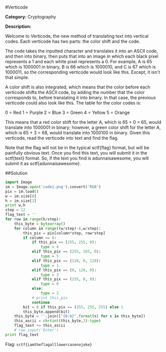 #Verticode

**Category:** Cryptography

**Description:**

Welcome to Verticode, the new method of translating text into vertical codes.
Each verticode has two parts: the color shift and the code.

The code takes the inputted character and translates it into an ASCII code, and then into binary, then puts that into an image in which each black pixel represents a 1 and each white pixel represents a 0.
For example, A is 65 which is 1000001 in binary, B is 66 which is 1000010, and C is 67 which is 1000011, so the corresponding verticode would look like this.
Except, it isn't that simple.

A color shift is also integrated, which means that the color before each verticode shifts the ASCII code, by adding the number that the color corresponds to, before translating it into binary. In that case, the previous verticode could also look like this.
The table for the color codes is:

0 = Red 1 = Purple 2 = Blue 3 = Green 4 = Yellow 5 = Orange

This means that a red color shift for the letter A, which is 65 + 0 = 65, would translate into 1000001 in binary; however, a green color shift for the letter A, which is 65 + 3 = 68, would translate into 1000100 in binary.
Given this verticode, read the verticode into text and find the flag.

Note that the flag will not be in the typical sctf{flag} format, but will be painfully obvious text. Once you find this text, you will submit it in the sctf{text} format. So, if the text you find is adunnaisawesome, you will submit it as sctf{adunnaisawesome}.

##Solution

```python
import Image
im = Image.open('code1.png').convert('RGB')
pix = im.load()
w = im.size[0]
h = im.size[1]
print w,h
step = 12
flag_text = ''
for row in range(h/step):
    this_byte = bytearray()
    for column in range((w/step)-8,w/step):
        this_pix = pix[column*step, row*step]
        if column == 6:
            if this_pix == (255, 255, 0):
                type = 4
            elif this_pix == (255, 165, 0):
                type = 5
            elif this_pix == (128, 0, 128):
                type = 1
            elif this_pix == (0, 128, 0):
                type = 3
            elif this_pix == (255, 0, 0):
                type = 0
            else:
                type = 2
            # print this_pix
            continue
        bit = 0 if this_pix == (255, 255, 255) else 1
        this_byte.append(bit)
    this_byte = ''.join(["{0:b}".format(x) for x in this_byte])
    this_ascii = chr(int(this_byte,2)-type)
    flag_text += this_ascii
    # raw_input('Enter') 
print flag_text
```

Flag: ```sctf{iamtheflagalllowercasenojoke}```